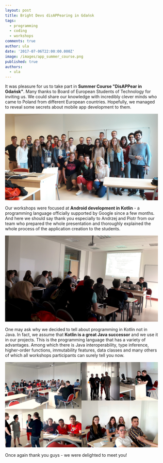 ```yaml
---
layout: post
title: Bright Devs disAPPearing in Gdańsk
tags:
  - programming
  - coding
  - workshops
comments: true
author: ula
date: '2017-07-06T22:00:00.000Z'
image: /images/app_summer_course.png
published: true
authors:
  - ula
---
```


It was pleasure for us to take part in **Summer Course "DisAPPear in Gdańsk"**. Many thanks to Board of European Students of Technology for inviting us. We could share our knowledge with incredibly clever minds who came to Poland from different European countries. Hopefully, we managed to reveal some secrets about mobile app development to them.

![Photo 1](/images/bright-devs-disappearing-in-gdansk/img1.jpg)

Our workshops were focused at **Android development in Kotlin**        -  a programming language officially supported by Google since a few months. And here we should say thank you especially to Andrzej and Piotr from our team who prepared the whole presentation and thoroughly explained the whole process of the application creation to the students.

![Photo 2](/images/bright-devs-disappearing-in-gdansk/img2.jpg)

One may ask why we decided to tell about programming in Kotlin not in Java. In fact, we assume that **Kotlin is a great Java successor** and we use it in our projects. This is the programming language that has a variety of advantages. Among which there is Java interoperability, type inference, higher-order functions, immutability features, data classes and many others of which all workshops participants can surely tell you now.

![Photo 3](/images/bright-devs-disappearing-in-gdansk/img3.jpg)

Once again thank you guys - we were delighted to meet you!

